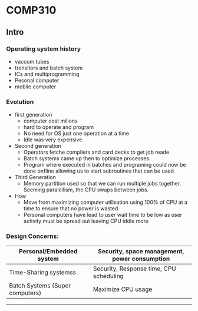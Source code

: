 # COMP310

## Intro
### Operating system history
* vaccum tubes
* trensitors and batch system
* ICs and multiprogramming
* Pesonal computer
* mobile computer

### Evolution
* first generation
    * computer cost milions
    * hard to operate and program
    * No need for OS just one operation at a time
    * Idle was very expensive
* Second generation
    * Operators fetche compilers and card decks to get job reade
    * Batch systems came up then to optimize processes.
    * Program where executed in batches and programing could now be done onfline allowing us to start subroutines that can be used
* Third Generation
    * Memory partition used so that we can run multiple jobs together. Seeming paralellism, the CPU swaps between jobs. 
* How
    * Move from maximizing computer utilisation using 100% of CPU at a time to ensure that no power is wasted
    * Personal computers have lead to user wait time to be low as user activity must be spread out leaving CPU iddle more

### Design Concerns:
| Personal/Embedded system        | Security, space management, power consumption |
|---------------------------------|-----------------------------------------------|
| Time-Sharing systemss           | Security, Response time, CPU scheduling       |
| Batch Systems (Super computers) | Maximize CPU usage                            |
---


